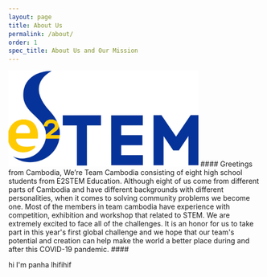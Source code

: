 ```yaml
---
layout: page
title: About Us
permalink: /about/
order: 1
spec_title: About Us and Our Mission
---
```

<img src="/assets/images/teamPicture.png" alt="E2STEM logo" width="75%" class="center">
####  Greetings from Cambodia, We’re Team Cambodia consisting of eight high school students from E2STEM Education. Although eight of us come from different parts of Cambodia and have different backgrounds with different personalities, when it comes to solving community  problems we become one. Most of the members in team cambodia have experience with competition, exhibition and workshop that related to STEM. We are extremely excited to face all of the challenges. It is an honor for us to take part in this year's first global challenge and we hope that our team's potential and creation can help make the world a better place during and after this COVID-19 pandemic.
#### &nbsp;&nbsp;&nbsp;&nbsp;

hi I'm panha
lhifihif
